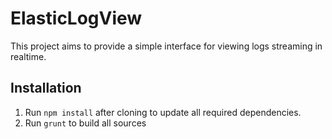 ElasticLogView
===========

This project aims to provide a simple interface for viewing logs streaming in realtime.

## Installation

1. Run `npm install` after cloning to update all required dependencies.
1. Run `grunt` to build all sources
